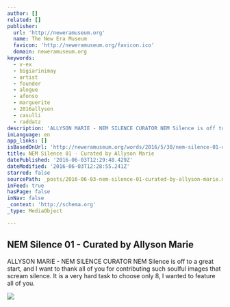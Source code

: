 ```yaml
---
author: []
related: []
publisher:
  url: 'http://neweramuseum.org'
  name: The New Era Museum
  favicon: 'http://neweramuseum.org/favicon.ico'
  domain: neweramuseum.org
keywords:
  - v-ex
  - bigiarinimay
  - artist
  - founder
  - alogue
  - afonso
  - marguerite
  - 2016allyson
  - casulli
  - raddatz
description: 'ALLYSON MARIE - NEM SILENCE CURATOR NEM Silence is off to a great start, and I want to thank all of you for contributing such soulful images that scream silence. It is a very hard task to choose only 8, I wanted to feature all of you.'
inLanguage: en
app_links: []
isBasedOnUrl: 'http://neweramuseum.org/words/2016/5/30/nem-silence-01-curated-by-allyson-marie'
title: NEM Silence 01 - Curated by Allyson Marie
datePublished: '2016-06-03T12:29:48.429Z'
dateModified: '2016-06-03T12:28:55.241Z'
starred: false
sourcePath: _posts/2016-06-03-nem-silence-01-curated-by-allyson-marie.md
inFeed: true
hasPage: false
inNav: false
_context: 'http://schema.org'
_type: MediaObject

---
```

<article style=""><h1>NEM Silence 01 - Curated by Allyson Marie</h1><p>ALLYSON MARIE - NEM SILENCE CURATOR NEM Silence is off to a great start, and I want to thank all of you for contributing such soulful images that scream silence. It is a very hard task to choose only 8, I wanted to feature all of you.</p><img src="http://static1.squarespace.com/static/50e5b834e4b0837383d7bb18/50e5b834e4b0837383d7bb1f/574c1b1140261d759747ad2c/1464606103374/13315655_1696718723911317_2740309502445144059_n.jpg?format=1000w" /></article>